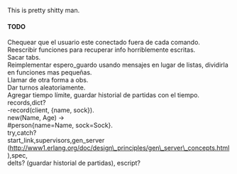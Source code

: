 This is pretty shitty man.

#### TODO
  Chequear que el usuario este conectado fuera de cada comando.  
  Reescribir funciones para recuperar info horriblemente escritas.  
  Sacar tabs.  
  Reimplementar espero\_guardo usando mensajes en lugar de listas, dividirla en funciones mas pequeñas.  
  Llamar de otra forma a obs.  
  Dar turnos aleatoriamente.  
  Agregar tiempo límite, guardar historial de partidas con el tiempo.  
  records,dict?  
  -record(client, {name, sock}).  
  new(Name, Age) ->  
    #person{name=Name, sock=Sock}.  
  try,catch?  
  start\_link,supervisors,gen\_server (http://www1.erlang.org/doc/design\_principles/gen\_server\_concepts.html),spec,  
delts? (guardar historial de partidas), escript?  
